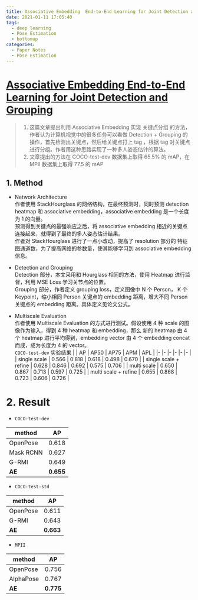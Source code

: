 ```yaml
---
title: Associative Embedding  End-to-End Learning for Joint Detection and Grouping
date: 2021-01-11 17:05:40
tags:
  - deep learning
  - Pose Estimation
  - bottomup
categories:
  - Paper Notes
  - Pose Estimation
---
```


# [Associative Embedding  End-to-End Learning for Joint Detection and Grouping](https://proceedings.neurips.cc/paper/2017/file/8edd72158ccd2a879f79cb2538568fdc-Paper.pdf)

> 1. 这篇文章提出利用 Associative Embedding 实现 关键点分组 的方法，作者认为计算机视觉中的很多任务可以看做 Detection + Grouping 的操作，首先检测出关键点，然后给关键点打上 tag ，根据 tag 对关键点进行分组。作者用这种思路实现了一种多人姿态估计的算法。
> 2. 文章提出的方法在 COCO-test-dev 数据集上取得 65.5% 的 mAP，在 MPII 数据集上取得 77.5 的 mAP

<!-- more -->

## 1. Method 

- Network Architecture  
作者使用 StackHourglass 的网络结构，在最终预测时，同时预测 detection heatmap 和 associative embedding，associative embedding 是一个长度为 1 的向量。  
预测得到关键点的最强响应之后，将 associative embedding 相近的关键点连接起来，就得到了最终的多人姿态估计结果。  
作者对 StackHourglass 进行了一点小改动，提高了 resolution 部分的 特征图通道数，为了提高网络的参数量，使其能够学习到 associative embedding 信息。

- Detection and Grouping  
Detection 部分，本文采用和 Hourglass 相同的方法，使用 Heatmap 进行监督，利用 MSE Loss 学习关节点的位置。  
Grouping 部分，作者定义 grouping loss，定义图像中 N 个 Person， K 个 Keypoint，缩小相同 Person 关键点的 embedding 距离，增大不同 Person 关键点的 embedding 距离。具体定义见论文公式。  

- Multiscale Evaluation  
作者使用 Multiscale Evaluation 的方式进行测试。假设使用 4 种 scale 的图像作为输入，得到 4 种 heatmap 和 embedding，那么 新的 heatmap
由 4 个 heatmap 进行平均得到，embedding vector 由 4 个 embedding concat 而成，成为长度为 4 的 vector。  
  `COCO-test-dev` 实验结果
| | AP | AP50 | AP75 | APM | APL |
|- |- |- |- |- |- |
| single scale          | 0.566 | 0.818 | 0.618 | 0.498 | 0.670 |
| single scale + refine | 0.628 | 0.846 | 0.692 | 0.575 | 0.706 |
| multi scale           | 0.650 | 0.867 | 0.713 | 0.597 | 0.725 |
| multi scale + refine  | 0.655 | 0.868 | 0.723 | 0.606 | 0.726 |


# 2. Result

- `COCO-test-dev`  

| method |  AP |
|- |- |
| OpenPose | 0.618 |
| Mask RCNN | 0.627 |
| G-RMI | 0.649 |
| **AE** | **0.655** |

- `COCO-test-std`  

| method |  AP |
|- |- |
| OpenPose | 0.611 |
| G-RMI | 0.643 |
| **AE** | **0.663** |

- `MPII`  

| method |  AP |
|- |- |
| OpenPose | 0.756 |
| AlphaPose | 0.767 |
| **AE** | **0.775** |